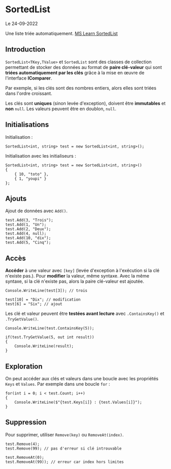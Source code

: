 # SortedList

Le 24-09-2022

Une liste triée automatiquement. [MS Learn SortedList](https://learn.microsoft.com/en-us/dotnet/api/system.collections.sortedlist "MS Learn SortedList")

## Introduction 

`SortedList<TKey,TValue>` et `SortedList` sont des classes de collection permettant de stocker des données au format de **paire clé-valeur** qui sont **triées automatiquement par les clés** grâce à la mise en œuvre de l'interface **IComparer**. 

Par exemple, si les clés sont des nombres entiers, alors elles sont triées dans l'ordre croissant.

Les clés sont **uniques** (sinon levée d'exception), doivent être **immutables** et **non** `null`. Les valeurs peuvent être en doublon, `null`.

## Initialisations

Initialisation :
```
SortedList<int, string> test = new SortedList<int, string>();
```

Initialisation avec les initialiseurs :
```
SortedList<int, string> test = new SortedList<int, string>()
{
	{ 10, "toto" },
	{ 1, "youpi" }	
};
```

## Ajouts

Ajout de données avec `Add()`.
```
test.Add(3, "Trois");
test.Add(1, "Un");
test.Add(2, "Deux");
test.Add(4, null);
test.Add(10, "dix");
test.Add(5, "Cinq");
```

## Accès 

**Accéder** à une valeur avec `[key]` (levée d'exception à l'exécution si la clé n'existe pas.). Pour **modifier** la valeur, même syntaxe. Avec la même syntaxe, si la clé n'existe pas, alors la paire clé-valeur est ajoutée.
```
Console.WriteLine(test[3]); // trois
```
```
test[10] = "Dix"; // modification
test[6] = "Six"; // ajout
```

Les clé et valeur peuvent être **testées avant lecture** avec `.ContainsKey()` et `.TryGetValue()`.
```
Console.WriteLine(test.ContainsKey(5));

if(test.TryGetValue(5, out int result))
{
	Console.WriteLine(result);
}
```

## Exploration

On peut accéder aux clés et valeurs dans une boucle avec les propriétés `Keys` et `Values`. Par exemple dans une boucle `for` :
```
for(int i = 0; i < test.Count; i++)
{
	Console.WriteLine($"{test.Keys[i]} : {test.Values[i]}");
}
```

## Suppression

Pour supprimer, utiliser `Remove(key)` ou `RemoveAt(index)`. 
```
test.Remove(4);
test.Remove(99); // pas d'erreur si clé introuvable
```
```
test.RemoveAt(0);
test.RemoveAt(99)); // erreur car index hors limites
```